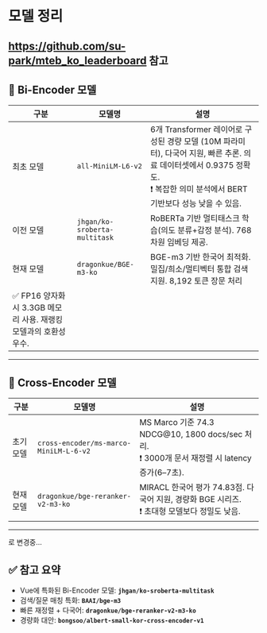 # 모델 정리
https://github.com/su-park/mteb_ko_leaderboard  참고
---

## 🔁 Bi-Encoder 모델

| 구분        | 모델명                                      | 설명 |
|------------|---------------------------------------------|------|
| 최초 모델   | `all-MiniLM-L6-v2`                          | 6개 Transformer 레이어로 구성된 경량 모델 (10M 파라미터), 다국어 지원, 빠른 추론. 의료 데이터셋에서 0.9375 정확도.<br>❗ 복잡한 의미 분석에서 BERT 기반보다 성능 낮을 수 있음. |
| 이전 모델   | `jhgan/ko-sroberta-multitask`       | RoBERTa 기반 멀티태스크 학습(의도 분류+감정 분석). 768차원 임베딩 제공. |
| 현재 모델   | `dragonkue/BGE-m3-ko`               | BGE-m3 기반 한국어 최적화. 밀집/희소/멀티벡터 통합 검색 지원. 8,192 토큰 장문 처리
✅ FP16 양자화 시 3.3GB 메모리 사용. 재랭킹 모델과의 호환성 우수. |

---

## 🔀 Cross-Encoder 모델

| 구분              | 모델명                                           | 설명 |
|------------------|--------------------------------------------------|------|
| 초기 모델         | `cross-encoder/ms-marco-MiniLM-L-6-v2`           | MS Marco 기준 74.3 NDCG@10, 1800 docs/sec 처리.<br>❗ 3000개 문서 재정렬 시 latency 증가(6–7초). |
| 현재 모델         | `dragonkue/bge-reranker-v2-m3-ko`                | MIRACL 한국어 평가 74.83점. 다국어 지원, 경량화 BGE 시리즈.<br>❗ 초대형 모델보다 정밀도 낮음.|


---

 로 변경중...

## ✅ 참고 요약

- Vue에 특화된 Bi-Encoder 모델: **`jhgan/ko-sroberta-multitask`**
- 검색/질문 매칭 특화: **`BAAI/bge-m3`**
- 빠른 재정렬 + 다국어: **`dragonkue/bge-reranker-v2-m3-ko`**
- 경량화 대안: **`bongsoo/albert-small-kor-cross-encoder-v1`**
